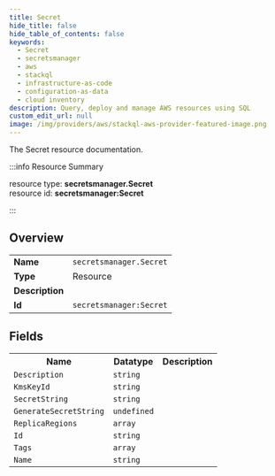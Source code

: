 ```yaml
---
title: Secret
hide_title: false
hide_table_of_contents: false
keywords:
  - Secret
  - secretsmanager
  - aws
  - stackql
  - infrastructure-as-code
  - configuration-as-data
  - cloud inventory
description: Query, deploy and manage AWS resources using SQL
custom_edit_url: null
image: /img/providers/aws/stackql-aws-provider-featured-image.png
---
```

The Secret resource documentation.

:::info Resource Summary

<div class="row">
<div class="providerDocColumn">
<span>resource type:&nbsp;<b>secretsmanager.Secret</b></span><br />
<span>resource id:&nbsp;<b>secretsmanager:Secret</b></span><br />
</div>
</div>

:::

## Overview
<table><tbody>
<tr><td><b>Name</b></td><td><code>secretsmanager.Secret</code></td></tr>
<tr><td><b>Type</b></td><td>Resource</td></tr>
<tr><td><b>Description</b></td><td></td></tr>
<tr><td><b>Id</b></td><td><code>secretsmanager:Secret</code></td></tr>
</tbody></table>

## Fields
<table><tbody>
<tr><th>Name</th><th>Datatype</th><th>Description</th></tr>
<tr><td><code>Description</code></td><td><code>string</code></td><td></td></tr><tr><td><code>KmsKeyId</code></td><td><code>string</code></td><td></td></tr><tr><td><code>SecretString</code></td><td><code>string</code></td><td></td></tr><tr><td><code>GenerateSecretString</code></td><td><code>undefined</code></td><td></td></tr><tr><td><code>ReplicaRegions</code></td><td><code>array</code></td><td></td></tr><tr><td><code>Id</code></td><td><code>string</code></td><td></td></tr><tr><td><code>Tags</code></td><td><code>array</code></td><td></td></tr><tr><td><code>Name</code></td><td><code>string</code></td><td></td></tr>
</tbody></table>